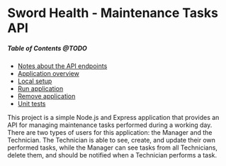 # Sword Health - Maintenance Tasks API

##### Table of Contents **@TODO**
- [Notes about the API endpoints](#notes-about-the-api-endpoints)    
- [Application overview](#application-overview)  
- [Local setup](#local-setup)  
- [Run application](#run-application)
- [Remove application](#remove-application)
- [Unit tests](#unit-tests)


This project is a simple Node.js and Express application that provides an API for managing maintenance tasks performed during a working day.
There are two types of users for this application: the Manager and the Technician. 
The Technician is able to see, create, and update their own performed tasks, while the Manager can see tasks from all Technicians, delete them, and should be notified when a Technician performs a task.
